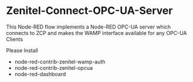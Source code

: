 # Zenitel-Connect-OPC-UA-Server
This Node-RED flow implements a Node-RED OPC-UA server which connects to ZCP and makes the WAMP interface available for any OPC-UA Clients

Please Install 
- node-red-contrib-zenitel-wamp-auth
- node-red-contrib-zenitel-opcua
- node-red-dashboard
  
